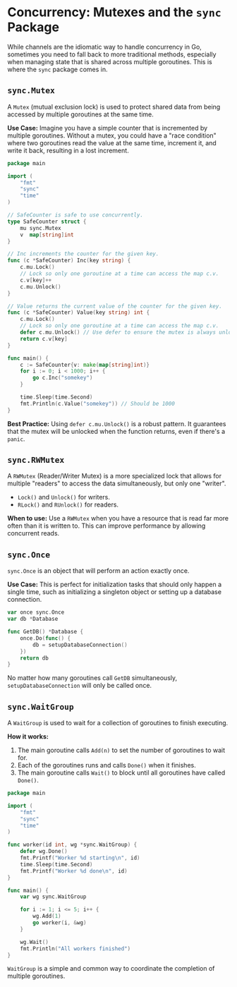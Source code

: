 # Concurrency: Mutexes and the `sync` Package

While channels are the idiomatic way to handle concurrency in Go, sometimes you need to fall back to more traditional methods, especially when managing state that is shared across multiple goroutines. This is where the `sync` package comes in.

## `sync.Mutex`

A `Mutex` (mutual exclusion lock) is used to protect shared data from being accessed by multiple goroutines at the same time.

**Use Case:**
Imagine you have a simple counter that is incremented by multiple goroutines. Without a mutex, you could have a "race condition" where two goroutines read the value at the same time, increment it, and write it back, resulting in a lost increment.

```go
package main

import (
    "fmt"
    "sync"
    "time"
)

// SafeCounter is safe to use concurrently.
type SafeCounter struct {
    mu sync.Mutex
    v  map[string]int
}

// Inc increments the counter for the given key.
func (c *SafeCounter) Inc(key string) {
    c.mu.Lock()
    // Lock so only one goroutine at a time can access the map c.v.
    c.v[key]++
    c.mu.Unlock()
}

// Value returns the current value of the counter for the given key.
func (c *SafeCounter) Value(key string) int {
    c.mu.Lock()
    // Lock so only one goroutine at a time can access the map c.v.
    defer c.mu.Unlock() // Use defer to ensure the mutex is always unlocked.
    return c.v[key]
}

func main() {
    c := SafeCounter{v: make(map[string]int)}
    for i := 0; i < 1000; i++ {
        go c.Inc("somekey")
    }

    time.Sleep(time.Second)
    fmt.Println(c.Value("somekey")) // Should be 1000
}
```
**Best Practice:** Using `defer c.mu.Unlock()` is a robust pattern. It guarantees that the mutex will be unlocked when the function returns, even if there's a `panic`.

## `sync.RWMutex`

A `RWMutex` (Reader/Writer Mutex) is a more specialized lock that allows for multiple "readers" to access the data simultaneously, but only one "writer".

- `Lock()` and `Unlock()` for writers.
- `RLock()` and `RUnlock()` for readers.

**When to use:** Use a `RWMutex` when you have a resource that is read far more often than it is written to. This can improve performance by allowing concurrent reads.

## `sync.Once`

`sync.Once` is an object that will perform an action exactly once.

**Use Case:**
This is perfect for initialization tasks that should only happen a single time, such as initializing a singleton object or setting up a database connection.

```go
var once sync.Once
var db *Database

func GetDB() *Database {
    once.Do(func() {
        db = setupDatabaseConnection()
    })
    return db
}
```
No matter how many goroutines call `GetDB` simultaneously, `setupDatabaseConnection` will only be called once.

## `sync.WaitGroup`

A `WaitGroup` is used to wait for a collection of goroutines to finish executing.

**How it works:**
1.  The main goroutine calls `Add(n)` to set the number of goroutines to wait for.
2.  Each of the goroutines runs and calls `Done()` when it finishes.
3.  The main goroutine calls `Wait()` to block until all goroutines have called `Done()`.

```go
package main

import (
    "fmt"
    "sync"
    "time"
)

func worker(id int, wg *sync.WaitGroup) {
    defer wg.Done()
    fmt.Printf("Worker %d starting\n", id)
    time.Sleep(time.Second)
    fmt.Printf("Worker %d done\n", id)
}

func main() {
    var wg sync.WaitGroup

    for i := 1; i <= 5; i++ {
        wg.Add(1)
        go worker(i, &wg)
    }

    wg.Wait()
    fmt.Println("All workers finished")
}
```
`WaitGroup` is a simple and common way to coordinate the completion of multiple goroutines. 